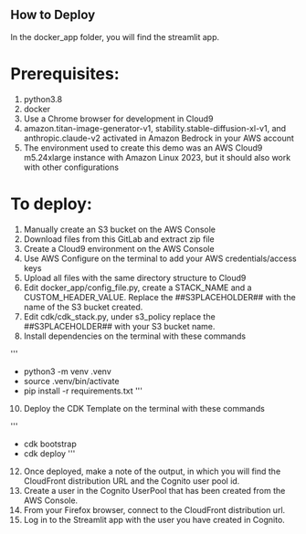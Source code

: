 ## How to Deploy

In the docker_app folder, you will find the streamlit app.

# Prerequisites:

1. python3.8
2. docker
3. Use a Chrome browser for development in Cloud9
4. amazon.titan-image-generator-v1, stability.stable-diffusion-xl-v1, and anthropic.claude-v2 activated in Amazon Bedrock in your AWS account
5. The environment used to create this demo was an AWS Cloud9 m5.24xlarge instance with Amazon Linux 2023, but it should also work with other configurations

# To deploy:

1. Manually create an S3 bucket on the AWS Console
2. Download files from this GitLab and extract zip file
3. Create a Cloud9 environment on the AWS Console
4. Use AWS Configure on the terminal to add your AWS credentials/access keys
5. Upload all files with the same directory structure to Cloud9
6. Edit docker_app/config_file.py, create a STACK_NAME and a CUSTOM_HEADER_VALUE. Replace the ##S3PLACEHOLDER## with the name of the S3 bucket created.
7. Edit cdk/cdk_stack.py, under s3_policy replace the ##S3PLACEHOLDER## with your S3 bucket name.
8. Install dependencies on the terminal with these commands

'''
- python3 -m venv .venv
- source .venv/bin/activate
- pip install -r requirements.txt
'''

10. Deploy the CDK Template on the terminal with these commands

'''
- cdk bootstrap
- cdk deploy
'''

12. Once deployed, make a note of the output, in which you will find the CloudFront distribution URL and the Cognito user pool id.
13. Create a user in the Cognito UserPool that has been created from the AWS Console.
14. From your Firefox browser, connect to the CloudFront distribution url.
15. Log in to the Streamlit app with the user you have created in Cognito.

